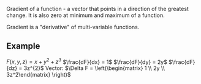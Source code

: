 Gradient of a function - a vector that points in a direction of the greatest change. It is also zero at minimum and maximum of a function.

Gradient is a "derivative" of multi-variable functions.
## Example
$F(x, y, z) = x + y^2 + z^3$
$\frac{dF}{dx} = 1$
$\frac{dF}{dy} = 2y$
$\frac{dF}{dz} = 3z^{2}$
Vector:
$\Delta F = \left(\begin{matrix} 1 \\ 2y \\ 3z^2\end{matrix} \right)$

